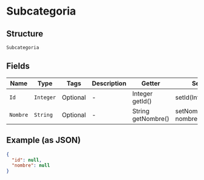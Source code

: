 
# Subcategoria

## Structure

`Subcategoria`

## Fields

| Name | Type | Tags | Description | Getter | Setter |
|  --- | --- | --- | --- | --- | --- |
| `Id` | `Integer` | Optional | - | Integer getId() | setId(Integer id) |
| `Nombre` | `String` | Optional | - | String getNombre() | setNombre(String nombre) |

## Example (as JSON)

```json
{
  "id": null,
  "nombre": null
}
```

